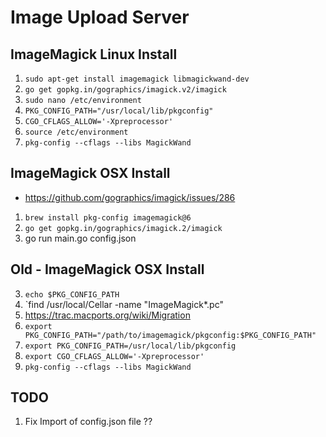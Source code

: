 # Image Upload Server

## ImageMagick Linux Install

1. `sudo apt-get install imagemagick libmagickwand-dev`
2. `go get gopkg.in/gographics/imagick.v2/imagick`
3. `sudo nano /etc/environment`
4. `PKG_CONFIG_PATH="/usr/local/lib/pkgconfig"`
5. `CGO_CFLAGS_ALLOW='-Xpreprocessor'`
5. `source /etc/environment`
6. `pkg-config --cflags --libs MagickWand`

## ImageMagick OSX Install
- https://github.com/gographics/imagick/issues/286

1. `brew install pkg-config imagemagick@6`
2. `go get gopkg.in/gographics/imagick.2/imagick`
3. go run main.go config.json

## Old - ImageMagick OSX Install
3. `echo $PKG_CONFIG_PATH`
3. `find /usr/local/Cellar -name "ImageMagick*.pc"
4. https://trac.macports.org/wiki/Migration
4. `export PKG_CONFIG_PATH="/path/to/imagemagick/pkgconfig:$PKG_CONFIG_PATH"`
3. `export PKG_CONFIG_PATH=/usr/local/lib/pkgconfig`
4. `export CGO_CFLAGS_ALLOW='-Xpreprocessor'`
5. `pkg-config --cflags --libs MagickWand`

## TODO

1. Fix Import of config.json file ??
